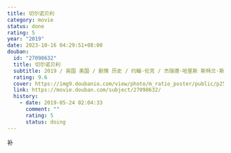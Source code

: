 ```yaml
---
title: 切尔诺贝利
category: movie
status: done
rating: 5
year: "2019"
date: 2023-10-16 04:29:51+08:00
douban:
  id: "27098632"
  title: 切尔诺贝利
  subtitle: 2019 / 英国 美国 / 剧情 历史 / 约翰·伦克 / 杰瑞德·哈里斯 斯特兰·斯卡斯加德
  rating: 9.6
  cover: https://img9.doubanio.com/view/photo/m_ratio_poster/public/p2555445285.jpg
  link: https://movie.douban.com/subject/27098632/
  history:
    - date: 2019-05-24 02:04:33
      comment: ""
      rating: 5
      status: doing
---
```


补
